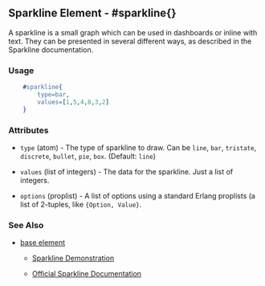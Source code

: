 <!-- dash: #sparkline | Element | ###:Section -->



## Sparkline Element - #sparkline{}

  A sparkline is a small graph which can be used in dashboards or inline with
  text. They can be presented in several different ways, as described in the
  Sparkline documentation.

### Usage

```erlang
	#sparkline{
		type=bar,
		values=[1,5,4,8,3,2]
	}

```

### Attributes

   * `type` (atom) - The type of sparkline to draw.  Can be `line`, `bar`,
	`tristate`, `discrete`, `bullet`, `pie`, `box`. (Default: `line`)

   * `values` (list of integers) - The data for the sparkline. Just a list
	of integers.

   * `options` (proplist) - A list of options using a standard Erlang
	proplists (a list of 2-tuples, like `{Option, Value}`.

### See Also

 *  [base element](./element_base.md)

	*  [Sparkline Demonstration](http://nitrogenproject.com/demos/sparkline)

	*  [Official Sparkline Documentation](http://omnipotent.net/jquery.sparkline)

